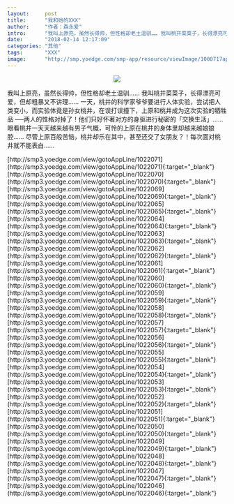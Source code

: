 ```yaml
---
layout:     post
title:      "我和她的XXX"
author:     "作者：森永爱"
intro:      "我叫上原亮，虽然长得帅，但性格却老土温驯…… 我叫桃井菜菜子，长得漂亮可爱，但却粗暴又不讲理…… 一天，桃井的科学家爷爷要进行人体实验，尝试把人类变小，而实验体竟是孙女桃井，在误打误撞下，上原和桃井成为这次实验的牺牲品 ──两人的性格对掉了！他们只好怀著对方的身驱进行秘密的「交换生活」…… 眼看桃井一天天越来越有男子气概，可怜的上原在桃井的身体里却越来越娘娘腔...... 尽管上原百般苦恼，桃井却乐在其中，甚至还交了女朋友？！每次面对桃井就不能表白......"
date:       "2018-02-14 12:17:09"
categories: "其他"
tags:       "XXX"
image:      "http://smp.yoedge.com/smp-app/resource/viewImage/1000717appline.png"
---
```

<div style="text-align: center">
<p><img src="http://smp.yoedge.com/smp-app/resource/viewImage/1000717appline.png"/></p>
</div>
<p class="post-meta">
<span>我叫上原亮，虽然长得帅，但性格却老土温驯…… 我叫桃井菜菜子，长得漂亮可爱，但却粗暴又不讲理…… 一天，桃井的科学家爷爷要进行人体实验，尝试把人类变小，而实验体竟是孙女桃井，在误打误撞下，上原和桃井成为这次实验的牺牲品 ──两人的性格对掉了！他们只好怀著对方的身驱进行秘密的「交换生活」…… 眼看桃井一天天越来越有男子气概，可怜的上原在桃井的身体里却越来越娘娘腔...... 尽管上原百般苦恼，桃井却乐在其中，甚至还交了女朋友？！每次面对桃井就不能表白......</span>
</p>
[http://smp3.yoedge.com/view/gotoAppLine/1022071](http://smp3.yoedge.com/view/gotoAppLine/1022071){:target="_blank"}
[http://smp3.yoedge.com/view/gotoAppLine/1022070](http://smp3.yoedge.com/view/gotoAppLine/1022070){:target="_blank"}
[http://smp3.yoedge.com/view/gotoAppLine/1022069](http://smp3.yoedge.com/view/gotoAppLine/1022069){:target="_blank"}
[http://smp3.yoedge.com/view/gotoAppLine/1022065](http://smp3.yoedge.com/view/gotoAppLine/1022065){:target="_blank"}
[http://smp3.yoedge.com/view/gotoAppLine/1022064](http://smp3.yoedge.com/view/gotoAppLine/1022064){:target="_blank"}
[http://smp3.yoedge.com/view/gotoAppLine/1022063](http://smp3.yoedge.com/view/gotoAppLine/1022063){:target="_blank"}
[http://smp3.yoedge.com/view/gotoAppLine/1022062](http://smp3.yoedge.com/view/gotoAppLine/1022062){:target="_blank"}
[http://smp3.yoedge.com/view/gotoAppLine/1022061](http://smp3.yoedge.com/view/gotoAppLine/1022061){:target="_blank"}
[http://smp3.yoedge.com/view/gotoAppLine/1022060](http://smp3.yoedge.com/view/gotoAppLine/1022060){:target="_blank"}
[http://smp3.yoedge.com/view/gotoAppLine/1022059](http://smp3.yoedge.com/view/gotoAppLine/1022059){:target="_blank"}
[http://smp3.yoedge.com/view/gotoAppLine/1022058](http://smp3.yoedge.com/view/gotoAppLine/1022058){:target="_blank"}
[http://smp3.yoedge.com/view/gotoAppLine/1022057](http://smp3.yoedge.com/view/gotoAppLine/1022057){:target="_blank"}
[http://smp3.yoedge.com/view/gotoAppLine/1022056](http://smp3.yoedge.com/view/gotoAppLine/1022056){:target="_blank"}
[http://smp3.yoedge.com/view/gotoAppLine/1022055](http://smp3.yoedge.com/view/gotoAppLine/1022055){:target="_blank"}
[http://smp3.yoedge.com/view/gotoAppLine/1022054](http://smp3.yoedge.com/view/gotoAppLine/1022054){:target="_blank"}
[http://smp3.yoedge.com/view/gotoAppLine/1022053](http://smp3.yoedge.com/view/gotoAppLine/1022053){:target="_blank"}
[http://smp3.yoedge.com/view/gotoAppLine/1022052](http://smp3.yoedge.com/view/gotoAppLine/1022052){:target="_blank"}
[http://smp3.yoedge.com/view/gotoAppLine/1022051](http://smp3.yoedge.com/view/gotoAppLine/1022051){:target="_blank"}
[http://smp3.yoedge.com/view/gotoAppLine/1022050](http://smp3.yoedge.com/view/gotoAppLine/1022050){:target="_blank"}
[http://smp3.yoedge.com/view/gotoAppLine/1022049](http://smp3.yoedge.com/view/gotoAppLine/1022049){:target="_blank"}
[http://smp3.yoedge.com/view/gotoAppLine/1022048](http://smp3.yoedge.com/view/gotoAppLine/1022048){:target="_blank"}
[http://smp3.yoedge.com/view/gotoAppLine/1022047](http://smp3.yoedge.com/view/gotoAppLine/1022047){:target="_blank"}
[http://smp3.yoedge.com/view/gotoAppLine/1022046](http://smp3.yoedge.com/view/gotoAppLine/1022046){:target="_blank"}


